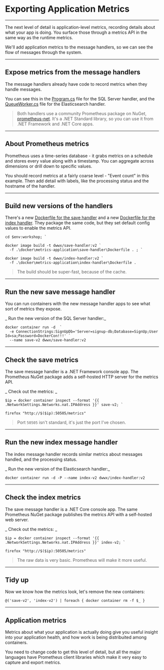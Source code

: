 # Exporting Application Metrics

---

The next level of detail is application-level metrics, recording details about what your app is doing. You surface those through a metrics API in the same way as the runtime metrics.

We'll add application metrics to the message handlers, so we can see the flow of messages through the system.

---

## Expose metrics from the message handlers

The message handlers already have code to record metrics when they handle messages. 

You can see this in the [Program.cs](./src/SignUp.MessageHandlers.SaveProspect/Program.cs) file for the SQL Server handler, and the [QueueWorker.cs](./src/SignUp.MessageHandlers.IndexProspect/Workers/QueueWorker.cs) file for the Elasticsearch handler.

> Both handlers use a community Prometheus package on NuGet, [prometheus-net](https://github.com/prometheus-net/prometheus-net). It's a .NET Standard library, so you can use it from .NET Framework and .NET Core apps.

---

## About Prometheus metrics

Prometheus uses a time-series database - it grabs metrics on a schedule and stores every value along with a timestamp. You can aggregate across dimensions or drill down to specific values.

You should record metrics at a fairly coarse level - "Event count" in this example. Then add detail with labels, like the processing status and the hostname of the handler. 

---

## Build new versions of the handlers

There's a new [Dockerfile for the save handler](./docker/metrics-application/save-handler/Dockerfile) and a new [Dockerfile for the index handler](./docker/metrics-application/index-handler/Dockerfile). They package the same code, but they set default config values to enable the metrics API.

```
cd $env:workshop; `

docker image build -t dwwx/save-handler:v2 `
  -f .\docker\metrics-application\save-handler\Dockerfile . ; `

docker image build -t dwwx/index-handler:v2 `
  -f .\docker\metrics-application\index-handler\Dockerfile .
```

> The build should be super-fast, because of the cache.

---

## Run the new save message handler

You can run containers with the new message handler apps to see what sort of metrics they expose.

_ Run the new version of the SQL Server handler:_

```
docker container run -d  `
  -e ConnectionStrings:SignUpDb='Server=signup-db;Database=SignUp;User Id=sa;Password=DockerCon!!!' `
  --name save-v2 dwwx/save-handler:v2
```

---

## Check the save metrics

The save message handler is a .NET Framework console app. The Prometheus NuGet package adds a self-hosted HTTP server for the metrics API.

_ Check out the metrics: _

```
$ip = docker container inspect --format '{{ .NetworkSettings.Networks.nat.IPAddress }}' save-v2; `

firefox "http://$($ip):50505/metrics"
```

> Port `50505` isn't standard, it's just the port I've chosen. 

---

## Run the new index message handler

The index message handler records similar metrics about messages handled, and the processing status.

_ Run the new version of the Elasticsearch handler:_

```
docker container run -d -P --name index-v2 dwwx/index-handler:v2
```

---

## Check the index metrics

The save message handler is a .NET Core console app. The same Prometheus NuGet package publishes the metrics API with a self-hosted web server.

_ Check out the metrics: _

```
$ip = docker container inspect --format '{{ .NetworkSettings.Networks.nat.IPAddress }}' index-v2; `

firefox "http://$($ip):50505/metrics"
```

> The raw data is very basic. Prometheus will make it more useful.

---

## Tidy up

Now we know how the metrics look, let's remove the new containers:

```
@('save-v2', 'index-v2') | foreach { docker container rm -f $_ }
```

---

## Application metrics

Metrics about what your application is actually doing give you useful insight into your application health, and how work is being distribuited among containers.

You need to change code to get this level of detail, but all the major languages have Prometheus client libraries which make it very easy to capture and export metrics.
